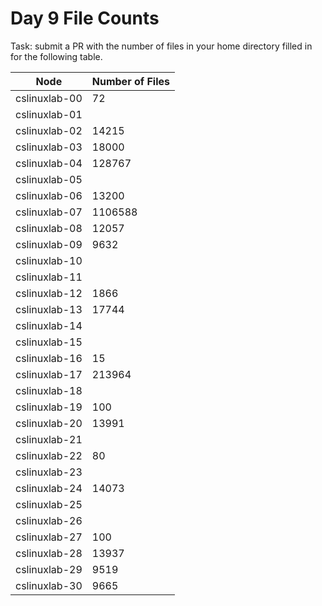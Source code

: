 # Day 9 File Counts

Task: submit a PR with the number of files in your home directory filled in for
the following table.

| Node          | Number of Files |
| ------------- | --------------- |
| cslinuxlab-00 | 72              |
| cslinuxlab-01 |                 |
| cslinuxlab-02 | 14215           |
| cslinuxlab-03 | 18000           |
| cslinuxlab-04 | 128767          |
| cslinuxlab-05 |                 |
| cslinuxlab-06 | 13200           |
| cslinuxlab-07 | 1106588         |
| cslinuxlab-08 | 12057           |
| cslinuxlab-09 | 9632            |
| cslinuxlab-10 |                 |
| cslinuxlab-11 |                 |
| cslinuxlab-12 |1866             |
| cslinuxlab-13 | 17744           |
| cslinuxlab-14 |                 |
| cslinuxlab-15 |                 |
| cslinuxlab-16 | 15              |
| cslinuxlab-17 |213964           |
| cslinuxlab-18 |                 |
| cslinuxlab-19 | 100             |
| cslinuxlab-20 | 13991           |
| cslinuxlab-21 |                 |
| cslinuxlab-22 |      80         |
| cslinuxlab-23 |                 |
| cslinuxlab-24 | 14073           |
| cslinuxlab-25 |                 |
| cslinuxlab-26 |                 |
| cslinuxlab-27 |        100      |
| cslinuxlab-28 |13937            |
| cslinuxlab-29 |     9519        |
| cslinuxlab-30 |  9665           |

